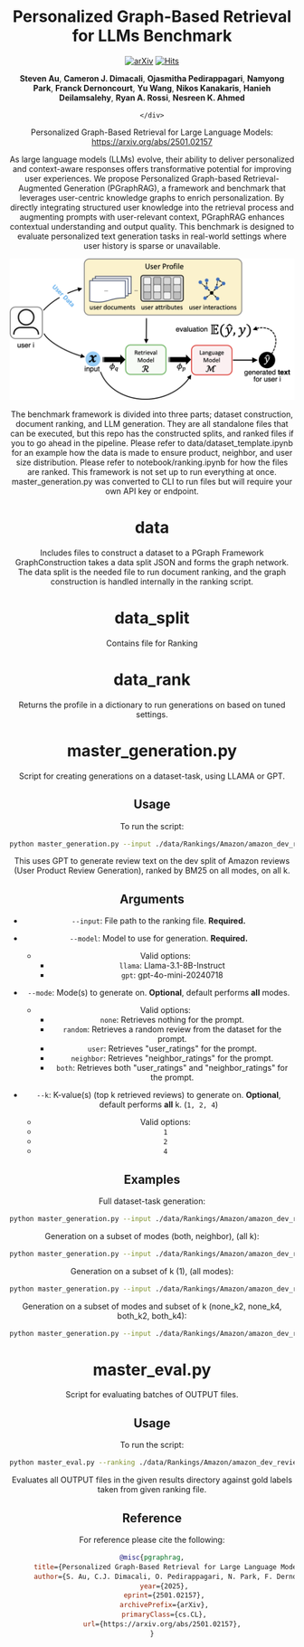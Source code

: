 <div align=center>
<h1>Personalized Graph-Based Retrieval for LLMs Benchmark</h1>

 [![arXiv](https://img.shields.io/badge/arXiv-2501.02157-b31b1b.svg)](https://arxiv.org/abs/2501.02157)
 [![Hits](https://hits.seeyoufarm.com/api/count/incr/badge.svg?url=https%3A%2F%2Farxiv.org%2Fabs%2F2501.02157&count_bg=%2379C83D&title_bg=%23555555&icon=&icon_color=%23E7E7E7&title=hits&edge_flat=false)](https://hits.seeyoufarm.com)

<div>
      <b>Steven Au</b>,
      <b>Cameron J. Dimacali</b>,
      <b>Ojasmitha Pedirappagari</b>,
      <b>Namyong Park</b>,
      <b>Franck Dernoncourt</b>,
      <b>Yu Wang</b>,
      <b>Nikos Kanakaris</b>,
      <b>Hanieh Deilamsalehy</b>,
      <b>Ryan A. Rossi</b>,
      <b>Nesreen K. Ahmed</b>
    <div>
    
    </div>
</div>
</div>



Personalized Graph-Based Retrieval for Large Language Models: https://arxiv.org/abs/2501.02157

As large language models (LLMs) evolve, their ability to deliver personalized and context-aware responses offers transformative potential for improving user experiences. We propose Personalized Graph-based Retrieval-Augmented Generation (PGraphRAG), a framework and benchmark that leverages user-centric knowledge graphs to enrich personalization. By directly integrating structured user knowledge into the retrieval process and augmenting prompts with user-relevant context, PGraphRAG enhances contextual understanding and output quality. This benchmark is designed to evaluate personalized text generation tasks in real-world settings where user history is sparse or unavailable. 



![ ](/pgraphrag-fig.png)



The benchmark framework is divided into three parts; dataset construction, document ranking, and LLM generation. They are all standalone files that can be executed, but this repo has the constructed splits, and ranked files if you to go ahead in the pipeline. Please refer to data/dataset_template.ipynb for an example how the data is made to ensure product, neighbor, and user size distribution. Please refer to notebook/ranking.ipynb for how the files are ranked. This framework is not set up to run everything at once. master_generation.py was converted to CLI to run files but will require your own API key or endpoint.

# data
Includes files to construct a dataset to a PGraph Framework
GraphConstruction takes a data split JSON and forms the graph network. The data split is the needed file to run document ranking, and the graph construction is handled internally in the ranking script.

# data_split
Contains file for Ranking

# data_rank 
Returns the profile in a dictionary to run generations on based on tuned settings.

# master_generation.py
Script for creating generations on a dataset-task, using LLAMA or GPT.

## Usage
To run the script:
```bash
python master_generation.py --input ./data/Rankings/Amazon/amazon_dev_reviewText_bm25.json --model gpt
```
This uses GPT to generate review text on the dev split of Amazon reviews (User Product Review Generation), ranked by BM25 on all modes, on all k.


## Arguments

- `--input`: File path to the ranking file. **Required.**
  
- `--model`: Model to use for generation. **Required.**
  - Valid options:
    - `llama`: Llama-3.1-8B-Instruct
    - `gpt`: gpt-4o-mini-20240718

- `--mode`: Mode(s) to generate on. **Optional**, default performs **all** modes.
  - Valid options:
    - `none`: Retrieves nothing for the prompt.
    - `random`: Retrieves a random review from the dataset for the prompt.
    - `user`: Retrieves "user_ratings" for the prompt.
    - `neighbor`: Retrieves "neighbor_ratings" for the prompt.
    - `both`: Retrieves both "user_ratings" and "neighbor_ratings" for the prompt.


- `--k`: K-value(s) (top k retrieved reviews) to generate on. **Optional**, default performs **all** k. (`1, 2, 4`)
    - Valid options:
    - `1`
    - `2` 
    - `4`
  

## Examples

Full dataset-task generation:
```bash
python master_generation.py --input ./data/Rankings/Amazon/amazon_dev_reviewText_bm25.json --model gpt
```

Generation on a subset of modes (both, neighbor), (all k):
```bash
python master_generation.py --input ./data/Rankings/Amazon/amazon_dev_reviewText_bm25.json --model gpt --mode both neighbor 
```

Generation on a subset of k (1), (all modes):
```bash
python master_generation.py --input ./data/Rankings/Amazon/amazon_dev_reviewText_bm25.json --model gpt --k 1
```

Generation on a subset of modes and subset of k (none_k2, none_k4, both_k2, both_k4):
```bash
python master_generation.py --input ./data/Rankings/Amazon/amazon_dev_reviewText_bm25.json --model gpt --mode none both --k 2 4
```

# master_eval.py
Script for evaluating batches of OUTPUT files.

## Usage
To run the script:
```bash
python master_eval.py --ranking ./data/Rankings/Amazon/amazon_dev_reviewText_bm25.json --results ./results/amazon_dev_reviewText_GPT_bm25
```
Evaluates all OUTPUT files in the given results directory against gold labels taken from given ranking file.

## Reference

For reference please cite the following:

```bibtex
@misc{pgraphrag,
      title={Personalized Graph-Based Retrieval for Large Language Models}, 
      author={S. Au, C.J. Dimacali, O. Pedirappagari, N. Park, F. Dernoncourt, Y. Wang, N. Kanakaris, H. Deilamsalehy, R.A. Rossi, N.K. Ahmed},
      year={2025},
      eprint={2501.02157},
      archivePrefix={arXiv},
      primaryClass={cs.CL},
      url={https://arxiv.org/abs/2501.02157}, 
}
```
